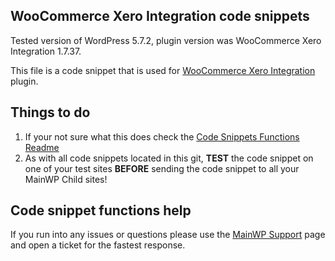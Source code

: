 ## WooCommerce Xero Integration code snippets

Tested version of WordPress 5.7.2, plugin version was WooCommerce Xero Integration 1.7.37.

This file is a code snippet that is used for [WooCommerce Xero Integration](https://woocommerce.com/products/xero/) plugin. 

## Things to do

1. If your not sure what this does check the [Code Snippets Functions Readme](https://github.com/mainwp/Code-Snippets-Functions/blob/master/README.md)
2. As with all code snippets located in this git, **TEST** the code snippet on one of your test sites **BEFORE** sending the code snippet to all your MainWP Child sites!

## Code snippet functions help

If you run into any issues or questions please use the [MainWP Support](https://mainwp.com/support/) page and open a ticket for the fastest response.
